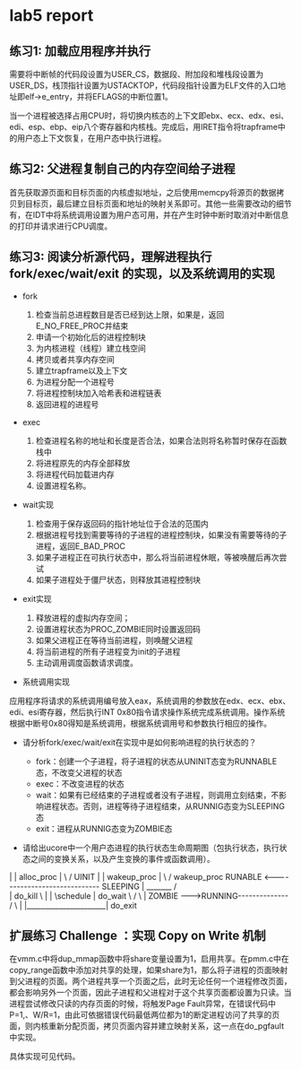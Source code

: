 # lab5 report

## 练习1: 加载应用程序并执行

需要将中断帧的代码段设置为USER_CS，数据段、附加段和堆栈段设置为USER_DS，栈顶指针设置为USTACKTOP，代码段指针设置为ELF文件的入口地址即elf->e_entry，并将EFLAGS的中断位置1。

当一个进程被选择占用CPU时，将切换内核态的上下文即ebx、ecx、edx、esi、edi、esp、ebp、eip八个寄存器和内核栈。完成后，用IRET指令将trapframe中的用户态上下文恢复，在用户态中执行进程。

## 练习2: 父进程复制自己的内存空间给子进程

首先获取源页面和目标页面的内核虚拟地址，之后使用memcpy将源页的数据拷贝到目标页，最后建立目标页面和地址的映射关系即可。其他一些需要改动的细节有，在IDT中将系统调用设置为用户态可用，并在产生时钟中断时取消对中断信息的打印并请求进行CPU调度。 

## 练习3: 阅读分析源代码，理解进程执行 fork/exec/wait/exit 的实现，以及系统调用的实现

- fork

    1. 检查当前总进程数目是否已经到达上限，如果是，返回E_NO_FREE_PROC并结束
    2. 申请一个初始化后的进程控制块
    3. 为内核进程（线程）建立栈空间
    4. 拷贝或者共享内存空间
    5. 建立trapframe以及上下文
    6. 为进程分配一个进程号
    7. 将进程控制块加入哈希表和进程链表
    8. 返回进程的进程号

- exec

    1. 检查进程名称的地址和长度是否合法，如果合法则将名称暂时保存在函数栈中
    2. 将进程原先的内存全部释放
    3. 将进程代码加载进内存
    4. 设置进程名称。

- wait实现

    1. 检查用于保存返回码的指针地址位于合法的范围内
    2. 根据进程号找到需要等待的子进程的进程控制块，如果没有需要等待的子进程，返回E_BAD_PROC
    3. 如果子进程正在可执行状态中，那么将当前进程休眠，等被唤醒后再次尝试
    4. 如果子进程处于僵尸状态，则释放其进程控制块

- exit实现

    1. 释放进程的虚拟内存空间；
    2. 设置进程状态为PROC_ZOMBIE同时设置返回码
    3. 如果父进程正在等待当前进程，则唤醒父进程
    4. 将当前进程的所有子进程变为init的子进程
    5. 主动调用调度函数请求调度。

- 系统调用实现

应用程序将请求的系统调用编号放入eax，系统调用的参数放在edx、ecx、ebx、edi、esi寄存器，然后执行INT 0x80指令请求操作系统完成系统调用。操作系统根据中断号0x80得知是系统调用，根据系统调用号和参数执行相应的操作。

- 请分析fork/exec/wait/exit在实现中是如何影响进程的执行状态的？

    - fork：创建一个子进程，将子进程的状态从UNINIT态变为RUNNABLE态，不改变父进程的状态
    - exec：不改变进程的状态
    - wait：如果有已经结束的子进程或者没有子进程，则调用立刻结束，不影响进程状态。否则，进程等待子进程结束，从RUNNIG态变为SLEEPING态
    - exit：进程从RUNNIG态变为ZOMBIE态

- 请给出ucore中一个用户态进程的执行状态生命周期图（包执行状态，执行状态之间的变换关系，以及产生变换的事件或函数调用）。

 |
 |  alloc_proc
 |
\ /
UINIT
 |
 |  wakeup_proc
 | 
\ /             wakeup_proc
RUNABLE <----------------------------- SLEEPING
 |   \_______                           / \
 |  do_kill  \                           |
 |            \schedule                  | do_wait
\ /            \                         |
ZOMBIE           \--->RUNNING--------------
/ \                     |
 |______________________|
         do_exit

## 扩展练习 Challenge ：实现 Copy on Write 机制

在vmm.c中将dup_mmap函数中将share变量设置为1，启用共享。在pmm.c中在copy_range函数中添加对共享的处理，如果share为1，那么将子进程的页面映射到父进程的页面。两个进程共享一个页面之后，此时无论任何一个进程修改页面，都会影响另外一个页面，因此子进程和父进程对于这个共享页面都设置为只读。当进程尝试修改只读的内存页面的时候，将触发Page Fault异常，在错误代码中P=1,、W/R=1，由此可依据错误代码最低两位都为1的断定进程访问了共享的页面，则内核重新分配页面，拷贝页面内容并建立映射关系，这一点在do_pgfault中实现。

具体实现可见代码。